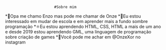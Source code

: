                           #Sobre mim

*👋Opa me chamo Enzo mas pode me chamar de Onze
*👀Eu estou interessado em mudar de escola e em aprender mais a fundo sombre programação
*⚛️Eu estou aprendendo HTML, CSS, HTML a mais de um ano e desde 2019 estou aprendendo GML, uma linguagem de programação sobre criação de games
*🤘Vocẽ pode me achar em @OnzeXor no instagram


